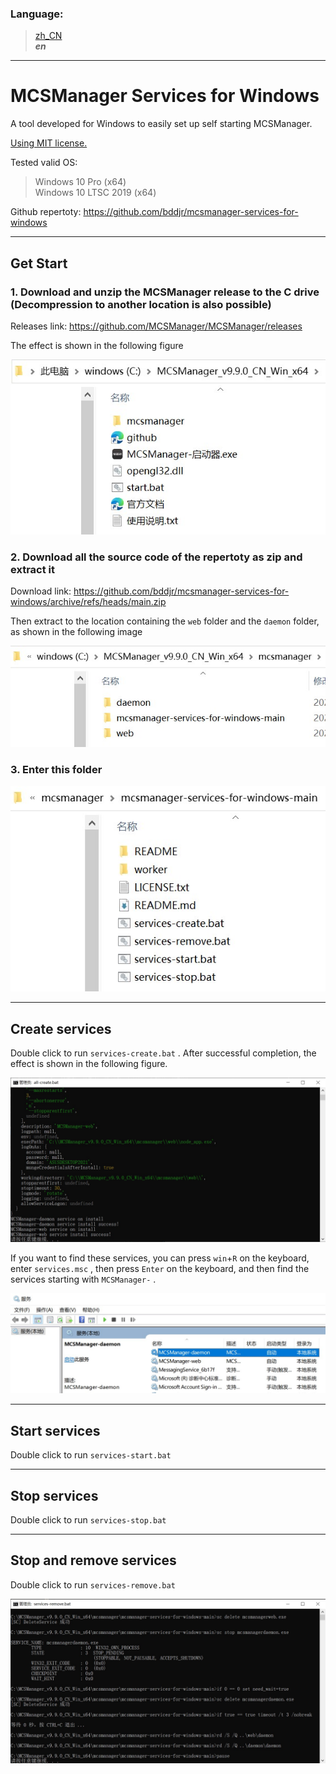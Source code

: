 ### Language:  
> [zh_CN](../README.md)  
> ***en***  

***
# MCSManager Services for Windows
A tool developed for Windows to easily set up self starting MCSManager.  

[Using MIT license.](https://mit-license.org/)  

Tested valid OS:  
> Windows 10 Pro (x64)  
> Windows 10 LTSC 2019 (x64)  

Github repertoty: <https://github.com/bddjr/mcsmanager-services-for-windows>  

***
## Get Start
### 1. Download and unzip the MCSManager release to the C drive (Decompression to another location is also possible)

Releases link: <https://github.com/MCSManager/MCSManager/releases>

The effect is shown in the following figure  

![1](1.jpg)  

### 2. Download all the source code of the repertoty as zip and extract it

Download link: <https://github.com/bddjr/mcsmanager-services-for-windows/archive/refs/heads/main.zip>  

Then extract to the location containing the `web` folder and the `daemon` folder, as shown in the following image  

![2](2.jpg)  

### 3. Enter this folder

![3](3.jpg)  

***
## Create services
Double click to run `services-create.bat` . After successful completion, the effect is shown in the following figure.  

![create](create.jpg)  

If you want to find these services, you can press `win`+`R` on the keyboard, enter `services.msc` , then press `Enter` on the keyboard, and then find the services starting with `MCSManager-` .  

![create-2](create-2.jpg)  

***
## Start services
Double click to run `services-start.bat`  

***
## Stop services
Double click to run `services-stop.bat`  

***
## Stop and remove services
Double click to run `services-remove.bat`  

![remove](remove.jpg)
